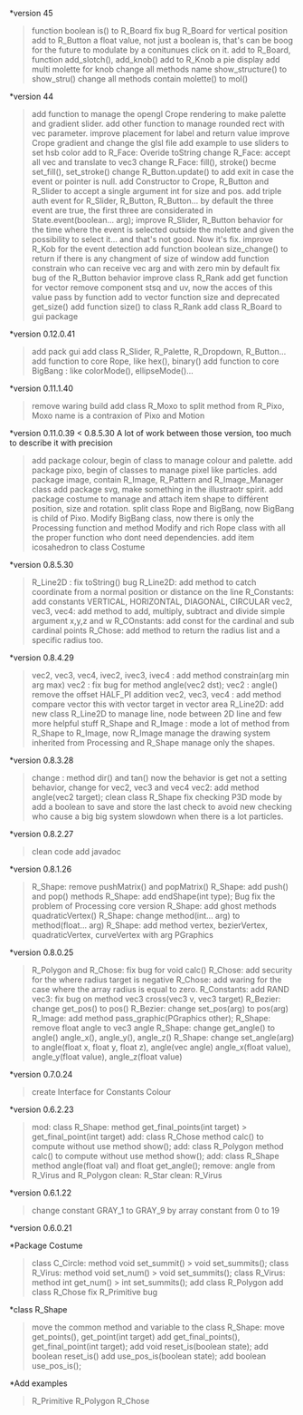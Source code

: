 \*version 45

> function boolean is() to R_Board
> fix bug R_Board for vertical position
> add to R_Button a float value, not just a boolean is, that's can be boog for the future to modulate by a conitunues click on it.
> add to R_Board, function add_slotch(), add_knob()
> add to R_Knob a pie display
> add multi molette for knob
> change all methods name show_structure() to show_stru()
> change all methods contain molette() to mol()

\*version 44

> add function to manage the opengl Crope rendering to make palette and gradient slider.
> add other function to manage rounded rect with vec parameter.
> improve placement for label and return value
> improve Crope gradient and change the glsl file
> add example to use sliders to set hsb color
> add to R_Face: Overide toString
> change R_Face: accept all vec and translate to vec3
> change R_Face: fill(), stroke() becme set_fill(), set_stroke()
> change R_Button.update() to add exit in case the event or pointer is null.
> add Constructor to Crope, R_Button and R_Slider to accept a single argument int for size and pos.
> add triple auth event for R_Slider, R_Button, R_Button... by default the three event are true, the first three are considerated in State.event(boolean... arg);
> improve R_Slider, R_Button behavior for the time where the event is selected outside the molette and given the possibility to select it... and that's not good. Now it's fix.
> improve R_Kob for the event detection
> add function boolean size_change() to return if there is any changment of size of window
> add function constrain who can receive vec arg and with zero min by default
> fix bug of the R_Button behavior
> improve class R_Rank
> add get function for vector
> remove component stsq and uv, now the acces of this value pass by function
> add to vector function size and deprecated get_size()
> add function size() to class R_Rank
> add class R_Board to gui package

\*version 0.12.0.41

> add pack gui
> add class R_Slider, R_Palette, R_Dropdown, R_Button...
> add function to core Rope, like hex(), binary()
> add function to core BigBang : like colorMode(), ellipseMode()...

\*version 0.11.1.40

> remove waring build
> add class R_Moxo to split method from R_Pixo, Moxo name is a contraxion of Pixo and Motion

\*version 0.11.0.39 < 0.8.5.30
A lot of work between those version, too much to describe it with precision

> add package colour, begin of class to manage colour and palette.
> add package pixo, begin of classes to manage pixel like particles.
> add package image, contain R_Image, R_Pattern and R_Image_Manager class
> add package svg, make something in the illustraotr spirit.
> add package costume to manage and attach item shape to différent position, size and rotation.
> split class Rope and BigBang, now BigBang is child of Pixo.
> Modify BigBang class, now there is only the Processing function and method
> Modify and rich Rope class with all the proper function who dont need dependencies.
> add item icosahedron to class Costume

\*version 0.8.5.30

> R_Line2D : fix toString() bug
> R_Line2D: add method to catch coordinate from a normal position or distance on the line
> R_Constants: add constants VERTICAL, HORIZONTAL, DIAGONAL, CIRCULAR
> vec2, vec3, vec4: add method to add, multiply, subtract and divide simple argument x,y,z and w
> R_COnstants: add const for the cardinal and sub cardinal points
> R_Chose: add method to return the radius list and a specific radius too.

\*version 0.8.4.29

> vec2, vec3, vec4, ivec2, ivec3, ivec4 : add method constrain(arg min arg max)
> vec2 : fix bug for method angle(vec2 dst);
> vec2 : angle() remove the offset HALF_PI addition
> vec2, vec3, vec4 : add method compare vector this with vector target in vector area
> R_Line2D: add new class R_Line2D to manage line, node between 2D line and few more helpful stuff
> R_Shape and R_Image : mode a lot of method from R_Shape to R_Image, now R_Image manage the drawing system inherited from Processing and R_Shape manage only the shapes.

\*version 0.8.3.28

> change : method dir() and tan() now the behavior is get not a setting behavior, change for vec2, vec3 and vec4
> vec2: add method angle(vec2 target);
> clean class R_Shape
> fix checking P3D mode by add a boolean to save and store the last check to avoid new checking who cause a big big system slowdown when there is a lot particles.

\*version 0.8.2.27

> clean code
> add javadoc

\*version 0.8.1.26

> R_Shape: remove pushMatrix() and popMatrix()
> R_Shape: add push() and pop() methods
> R_Shape: add endShape(int type);
> Bug fix the problem of Processing core version
> R_Shape: add ghost methods quadraticVertex()
> R_Shape: change method(int... arg) to method(float... arg)
> R_Shape: add method vertex, bezierVertex, quadraticVertex, curveVertex with arg PGraphics

\*version 0.8.0.25

> R_Polygon and R_Chose: fix bug for void calc()
> R_Chose: add security for the where radius target is negative
> R_Chose: add waring for the case where the array radius is equal to zero.
> R_Constants: add RAND
> vec3: fix bug on method vec3 cross(vec3 v, vec3 target)
> R_Bezier: change get_pos() to pos()
> R_Bezier: change set_pos(arg) to pos(arg)
> R_Image: add method pass_graphic(PGraphics other);
> R_Shape: remove float angle to vec3 angle
> R_Shape: change get_angle() to angle() angle_x(), angle_y(), angle_z()
> R_Shape: change set_angle(arg) to angle(float x, float y, float z), angle(vec angle) angle_x(float value), angle_y(float value), angle_z(float value)

\*version 0.7.0.24

> create Interface for Constants Colour

\*version 0.6.2.23

> mod: class R_Shape: method get_final_points(int target) > get_final_point(int target)
> add: class R_Chose method calc() to compute without use method show();
> add: class R_Polygon method calc() to compute without use method show();
> add: class R_Shape method angle(float val) and float get_angle();
> remove: angle from R_Virus and R_Polygon
> clean: R_Star
> clean: R_Virus

\*version 0.6.1.22

> change constant GRAY_1 to GRAY_9 by array constant from 0 to 19

\*version 0.6.0.21

\*Package Costume

> class C_Circle: method void set_summit() > void set_summits();
> class R_Virus: method void set_num() > void set_summits();
> class R_Virus: method int get_num() > int set_summits();
> add class R_Polygon
> add class R_Chose
> fix R_Primitive bug

\*class R_Shape

> move the common method and variable to the class R_Shape:
> move get_points(), get_point(int target)
> add get_final_points(), get_final_point(int target);
> add void reset_is(boolean state);
> add boolean reset_is()
> add use_pos_is(boolean state);
> add boolean use_pos_is();

\*Add examples

> R_Primitive
> R_Polygon
> R_Chose
